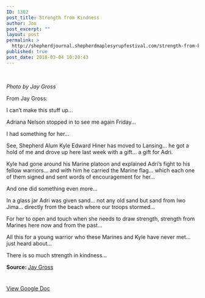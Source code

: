 ```yaml
---
ID: 1302
post_title: Strength from Kindness
author: Jon
post_excerpt: ""
layout: post
permalink: >
  http://shepherdjournal.shepherdmaplesyrupfestival.com/strength-from-kindness
published: true
post_date: 2018-03-04 10:20:43
---
```

&nbsp;

<i>Photo by Jay Gross</i>

From Jay Gross:

I can’t make this stuff up...

Adriana Nelson stopped in to see me again Friday...

I had something for her...

See, Shepherd Alum Kyle Edward Hiner has moved to Lansing... he got a hold of me and drove up here last week with a gift... a gift for Adri.

Kyle had gone around his Marine platoon and explained Adri’s fight to his fellow warriors... and with him he carried the Marine flag... which each one of them signed and sent words of encouragement for her...

And one did something even more...

In a glass jar Adri was given sand... not any old sand but sand from Iwo Jima... directly from the beach where our troops stormed...

For her to open and touch when she needs to draw strength, strength from Marines here now and from the past...

All this for a young warrior who these Marines and Kyle have never met... just heard about...

There is so much strength in kindness...

<b>Source: </b><a href="https://www.facebook.com/photo.php?fbid=10155908924883445&amp;set=a.430012213444.235322.504923444&amp;type=3&amp;permPage=1&amp;ifg=1">Jay Gross</a>

#

<a href="https://docs.google.com/document/d/1f-NiU3M678FV4CJkzYPUxc0YwM3yDXoytOn_ZimUZUQ/edit?usp=sharing">View Google Doc</a>